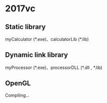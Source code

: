 # 2017vc
## Static library
myCalculator (\*.exe)、calculatorLib (\*.lib)
## Dynamic link library
myProcessor (\*.exe)、processorDLL (\*.dll , \*.lib)
## OpenGL
Compiling...
